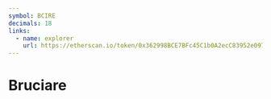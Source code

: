 ```yaml
---
symbol: BCIRE
decimals: 18
links:
  - name: explorer
    url: https://etherscan.io/token/0x362998BCE7BFc45C1b0A2ecC83952e09712AfDDB
---
```


# Bruciare

